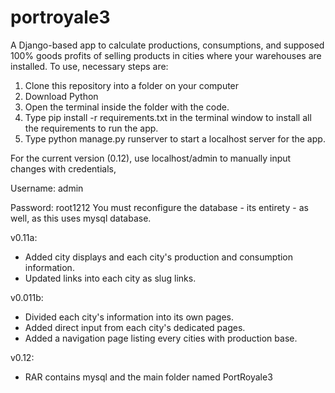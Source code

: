 # portroyale3
A Django-based app to calculate productions, consumptions, and supposed 100% goods profits of selling products in cities where your warehouses are installed. To use, necessary steps are:
1. Clone this repository into a folder on your computer
2. Download Python
3. Open the terminal inside the folder with the code.
4. Type pip install -r requirements.txt in the terminal window to install all the requirements to run the app.
5. Type python manage.py runserver to start a localhost server for the app.

For the current version (0.12), use localhost/admin to manually input changes with credentials,

  Username: admin

  Password: root1212
You must reconfigure the database - its entirety -  as well, as this uses mysql database.

v0.11a:

- Added city displays and each city's production and consumption information.
- Updated links into each city as slug links.

v0.011b:

- Divided each city's information into its own pages.
- Added direct input from each city's dedicated pages.
- Added a navigation page listing every cities with production base.

v0.12:

- RAR contains mysql and the main folder named PortRoyale3



